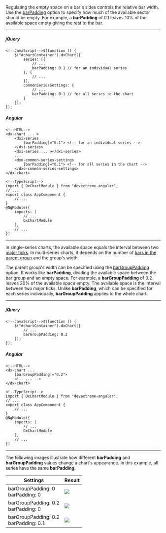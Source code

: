 Regulating the empty space on a bar's sides controls the relative bar width. Use the [barPadding](/api-reference/20%20Data%20Visualization%20Widgets/dxChart/5%20Series%20Types/CommonSeries/barPadding.md '/Documentation/ApiReference/Data_Visualization_Widgets/dxChart/Configuration/series/#barPadding') option to specify how much of the available sector should be empty. For example, a **barPadding** of 0.1 leaves 10% of the available space empty giving the rest to the bar.

---
##### jQuery

    <!--JavaScript-->$(function () {
        $("#chartContainer").dxChart({
            series: [{
                // ...
                barPadding: 0.1 // for an individual series
            }, {
                // ...
            }],
            commonSeriesSettings: {
                // ...
                barPadding: 0.1 // for all series in the chart
            }
        });
    });

##### Angular

    <!--HTML-->
    <dx-chart ... >
        <dxi-series
            [barPadding]="0.1"> <!-- for an individual series -->
        </dxi-series>
        <dxi-series ... ></dxi-series>
        ...
        <dxo-common-series-settings
            [barPadding]="0.1"> <!-- for all series in the chart -->
        </dxo-common-series-settings>
    </dx-chart>

    <!--TypeScript-->
    import { DxChartModule } from "devextreme-angular";
    // ...
    export class AppComponent {
        // ...
    }
    @NgModule({
        imports: [
            // ...
            DxChartModule
        ],
        // ...
    })

---

In single-series charts, the available space equals the interval between two [major ticks](/concepts/05%20Widgets/Chart/20%20Axes/07%20Axis%20Ticks.md '/Documentation/Guide/Widgets/Chart/Axes/Axis_Ticks/'). In multi-series charts, it depends on the number of [bars in the parent group](/concepts/05%20Widgets/Chart/11%20Series%20Types/20%20Bar%20Series/05%20Specify%20the%20Bar%20Width '/Documentation/Guide/Widgets/Chart/Series_Types/Bar_Series/#Specify_the_Bar_Width') and the group's width.

The parent group's width can be specified using the [barGroupPadding](/api-reference/20%20Data%20Visualization%20Widgets/dxChart/1%20Configuration/barGroupPadding.md '/Documentation/ApiReference/Data_Visualization_Widgets/dxChart/Configuration/#barGroupPadding') option. It works like **barPadding**, dividing the available space between the bar group and an empty space. For example, a **barGroupPadding** of 0.2 leaves 20% of the available space empty. The available space is the interval between two major ticks. Unlike **barPadding**, which can be specified for each series individually, **barGroupPadding** applies to the whole chart.

---
##### jQuery

    <!--JavaScript-->$(function () {
        $("#chartContainer").dxChart({
            // ...
            barGroupPadding: 0.2
        });
    });

##### Angular

    <!--HTML-->
    <dx-chart ...
        [barGroupPadding]="0.2">
        <!-- ... -->
    </dx-chart>

    <!--TypeScript-->
    import { DxChartModule } from "devextreme-angular";
    // ...
    export class AppComponent {
        // ...
    }
    @NgModule({
        imports: [
            // ...
            DxChartModule
        ],
        // ...
    })

---

The following images illustrate how different **barPadding** and **barGroupPadding** values change a chart's appearance. In this example, all series have the same **barPadding**.

<div class="simple-table">
    <table>
        <thead>
            <tr>
                <th>Settings</th>
                <th>Result</th>
            </tr>
        </thead>
        <tbody>
            <tr>
                <td>barGroupPadding: 0 <br/> barPadding: 0</td>
                <td><img src="/Content/images/doc/18_1/ChartJS/barwidth/1.png" /></td>
            </tr>
            <tr>
                <td>barGroupPadding: 0.2 <br/> barPadding: 0</td>
                <td><img src="/Content/images/doc/18_1/ChartJS/barwidth/2.png" /></td>
            </tr>
            <tr>
                <td>barGroupPadding: 0.2 <br/> barPadding: 0.1</td>
                <td><img src="/Content/images/doc/18_1/ChartJS/barwidth/3.png" /></td>
            </tr>
        </tbody>
    </table>
</div>